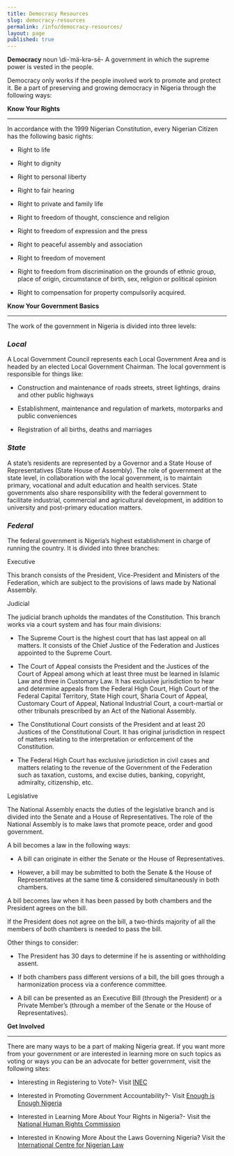 ```yaml
---
title: Democracy Resources
slug: democracy-resources
permalink: /info/democracy-resources/
layout: page
published: true
---
```


**Democracy** noun \di-ˈmä-krə-sē\- A government in which the supreme power is vested in the people.

Democracy only works if the people involved work to promote and protect it. Be a part of preserving and growing democracy in Nigeria through the following ways: 

**Know Your Rights**

--------------------

In accordance with the 1999 Nigerian Constitution, every Nigerian Citizen has the following basic rights:

- Right to life

- Right to dignity

- Right to personal liberty

- Right to fair hearing

- Right to private and family life

- Right to freedom of thought, conscience and religion

- Right to freedom of expression and the press

- Right to peaceful assembly and association

- Right to freedom of movement

- Right to freedom from discrimination on the grounds of ethnic group, place of origin, circumstance of birth, sex, religion or political opinion

- Right to compensation for property compulsorily acquired.

**Know Your Government Basics**

-------------------------------

The work of the government in Nigeria is divided into three levels:

### _Local_

A Local Government Council represents each Local Government Area and is headed by an elected Local Government Chairman. The local government is responsible for things like:

- Construction and maintenance of roads streets, street lightings, drains and other public highways

- Establishment, maintenance and regulation of markets, motorparks and public conveniences

- Registration of all births, deaths and marriages

### _State_

A state’s residents are represented by a Governor and a State House of Representatives (State House of Assembly). The role of government at the state level, in collaboration with the local government, is to maintain primary, vocational and adult education and health services. State governments also share responsibility with the federal government to facilitate industrial, commercial and agricultural development, in addition to university and post-primary education matters.

### _Federal_

The federal government is Nigeria’s highest establishment in charge of running the country. It is divided into three branches:

Executive

This branch consists of the President, Vice-President and Ministers of the Federation, which are subject to the provisions of laws made by National Assembly.

Judicial 

The judicial branch upholds the mandates of the Constitution. This branch works via a court system and has four main divisions:

- The Supreme Court is the highest court that has last appeal on all matters. It consists of the Chief Justice of the Federation and Justices appointed to the Supreme Court. 

- The Court of Appeal consists the President and the Justices of the Court of Appeal among which at least three must be learned in Islamic Law and three in Customary Law. It has exclusive jurisdiction to hear and determine appeals from the Federal High Court, High Court of the Federal Capital Territory, State High court, Sharia Court of Appeal, Customary Court of Appeal, National Industrial Court, a court-martial or other tribunals prescribed by an Act of the National Assembly.

- The Constitutional Court consists of the President and at least 20 Justices of the Constitutional Court. It has original jurisdiction in respect of matters relating to the interpretation or enforcement of the Constitution.

- The Federal High Court has exclusive jurisdiction in civil cases and matters relating to the revenue of the Government of the Federation such as taxation, customs, and excise duties, banking, copyright, admiralty, citizenship, etc.

Legislative 

The National Assembly enacts the duties of the legislative branch and is divided into the Senate and a House of Representatives. The role of the National Assembly is to make laws that promote peace, order and good government.

A bill becomes a law in the following ways: 

- A bill can originate in either the Senate or the House of Representatives. 

- However, a bill may be submitted to both the Senate & the House of Representatives at the same time & considered simultaneously in both chambers.

A bill becomes law when it has been passed by both chambers and the President agrees on the bill. 

If the President does not agree on the bill, a two-thirds majority of all the members of both chambers is needed to pass the bill.

Other things to consider:

- The President has 30 days to determine if he is assenting or withholding assent.

- If both chambers pass different versions of a bill, the bill goes through a harmonization process via a conference committee.

- A bill can be presented as an Executive Bill (through the President) or a Private Member’s (through a member of the Senate or the House of Representatives).

**Get Involved**

------------

There are many ways to be a part of making Nigeria great. If you want more from your government or are interested in learning more on such topics as voting or ways you can be an advocate for better government, visit the following sites:

- Interesting in Registering to Vote?- Visit [INEC](http://www.inecnigeria.org/ "INEC")

- Interested in Promoting Government Accountability?- Visit [Enough is Enough Nigeria](http://www.eienigeria.org "EiE Nigeria")

- Interested in Learning More About Your Rights in Nigeria?- Visit the [National Human Rights Commission ](http://www.nigeriarights.gov.ng/ "National Human Rights Commission")

- Interested in Knowing More About the Laws Governing Nigeria? Visit the [International Centre for Nigerian Law ](http://www.nigeria-law.org/LawLibrary.htm "International Centre for Nigerian Law")
